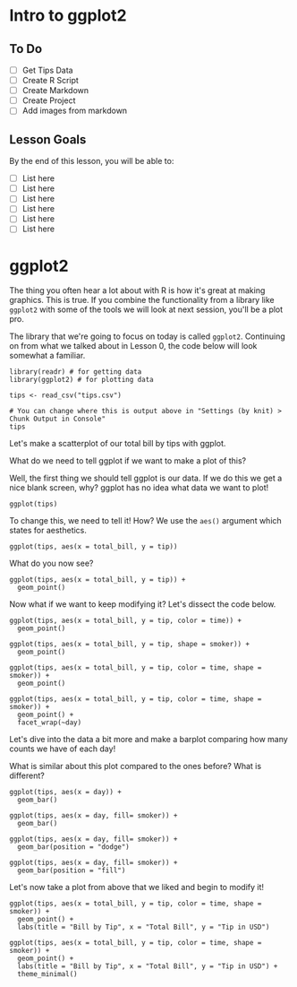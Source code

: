 # Intro to ggplot2

## To Do 

* [ ] Get Tips Data 
* [ ] Create R Script
* [ ] Create Markdown
* [ ] Create Project 
* [ ] Add images from markdown 

## Lesson Goals 

By the end of this lesson, you will be able to:

* [ ] List here  
* [ ] List here  
* [ ] List here  
* [ ] List here  
* [ ] List here  
* [ ] List here  

# ggplot2 

The thing you often hear a lot about with R is how it's great at making graphics. 
This is true.
If you combine the functionality from a library like `ggplot2` with some of the tools we will look at next session, you'll be a plot pro. 

The library that we're going to focus on today is called `ggplot2`.
Continuing on from what we talked about in Lesson 0, the code below will look somewhat a familiar. 

```{r}
library(readr) # for getting data
library(ggplot2) # for plotting data

tips <- read_csv("tips.csv")

# You can change where this is output above in "Settings (by knit) > Chunk Output in Console"
tips

```

Let's make a scatterplot of our total bill by tips with ggplot.

What do we need to tell ggplot if we want to make a plot of this?

Well, the first thing we should tell ggplot is our data.
If we do this we get a nice blank screen, why?
ggplot has no idea what data we want to plot!

```{r}
ggplot(tips)
```

To change this, we need to tell it! 
How?
We use the `aes()` argument which states for aesthetics.

```{r}
ggplot(tips, aes(x = total_bill, y = tip))
```

What do you now see?

```{r}
ggplot(tips, aes(x = total_bill, y = tip)) +
  geom_point()
```

Now what if we want to keep modifying it?
Let's dissect the code below.

```{r}
ggplot(tips, aes(x = total_bill, y = tip, color = time)) +
  geom_point()
```

```{r}
ggplot(tips, aes(x = total_bill, y = tip, shape = smoker)) +
  geom_point()
```

```{r}
ggplot(tips, aes(x = total_bill, y = tip, color = time, shape = smoker)) +
  geom_point()
```

```{r}
ggplot(tips, aes(x = total_bill, y = tip, color = time, shape = smoker)) +
  geom_point() + 
  facet_wrap(~day)
```

Let's dive into the data a bit more and make a barplot comparing how many counts we have of each day!

What is similar about this plot compared to the ones before?
What is different?

```{r}
ggplot(tips, aes(x = day)) +
  geom_bar()
```

```{r}
ggplot(tips, aes(x = day, fill= smoker)) +
  geom_bar()
```

```{r}
ggplot(tips, aes(x = day, fill= smoker)) +
  geom_bar(position = "dodge")
```

```{r}
ggplot(tips, aes(x = day, fill= smoker)) +
  geom_bar(position = "fill")
```

Let's now take a plot from above that we liked and begin to modify it! 

```{r}
ggplot(tips, aes(x = total_bill, y = tip, color = time, shape = smoker)) +
  geom_point() +
  labs(title = "Bill by Tip", x = "Total Bill", y = "Tip in USD") 
```

```{r}
ggplot(tips, aes(x = total_bill, y = tip, color = time, shape = smoker)) +
  geom_point() +
  labs(title = "Bill by Tip", x = "Total Bill", y = "Tip in USD") +
  theme_minimal()
```
